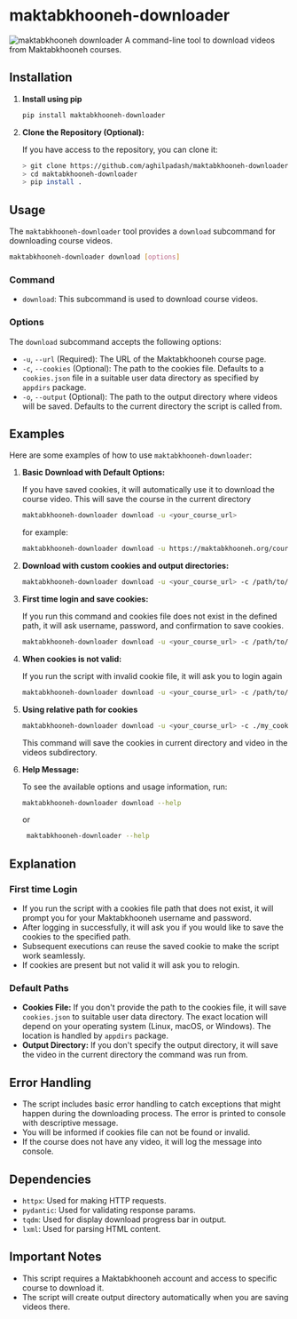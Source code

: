 
# maktabkhooneh-downloader
![maktabkhooneh downloader](https://raw.githubusercontent.com/aghilpadash/maktabkhooneh-downloader/refs/heads/main/assets/logo_designed_by_DALL%C2%B7E.webp)
A command-line tool to download videos from Maktabkhooneh courses.

## Installation


1. **Install using pip**

   ```bash
   pip install maktabkhooneh-downloader
   ```

1. **Clone the Repository (Optional):**

   If you have access to the repository, you can clone it:

   ```bash
   > git clone https://github.com/aghilpadash/maktabkhooneh-downloader.git
   > cd maktabkhooneh-downloader
   > pip install .
   ```

## Usage

The `maktabkhooneh-downloader` tool provides a `download` subcommand for downloading course videos.

```bash
maktabkhooneh-downloader download [options]
```

### Command

- `download`: This subcommand is used to download course videos.

### Options

The `download` subcommand accepts the following options:

- `-u`, `--url` (Required): The URL of the Maktabkhooneh course page.
- `-c`, `--cookies` (Optional): The path to the cookies file. Defaults to a `cookies.json` file in a suitable user data directory as specified by `appdirs` package.
- `-o`, `--output` (Optional): The path to the output directory where videos will be saved. Defaults to the current directory the script is called from.

## Examples

Here are some examples of how to use `maktabkhooneh-downloader`:

1.  **Basic Download with Default Options:**

    If you have saved cookies, it will automatically use it to download the course video. This will save the course in the current directory

    ```bash
    maktabkhooneh-downloader download -u <your_course_url>
    ```
    for example:
    ```bash
    maktabkhooneh-downloader download -u https://maktabkhooneh.org/course/آموزش-سی-شارپ-c-mk9558/
    ```


2.  **Download with custom cookies and output directories:**

    ```bash
    maktabkhooneh-downloader download -u <your_course_url> -c /path/to/my/cookies.json -o /path/to/my/output
    ```

3.  **First time login and save cookies:**

    If you run this command and cookies file does not exist in the defined path, it will ask username, password, and confirmation to save cookies.

    ```bash
    maktabkhooneh-downloader download -u <your_course_url> -c /path/to/my/cookies.json
    ```

4.  **When cookies is not valid:**

    If you run the script with invalid cookie file, it will ask you to login again

    ```bash
    maktabkhooneh-downloader download -u <your_course_url> -c /path/to/my/invalid_cookie.json
    ```

6.  **Using relative path for cookies**

    ```bash
    maktabkhooneh-downloader download -u <your_course_url> -c ./my_cookies.json -o ./videos
    ```
    This command will save the cookies in current directory and video in the videos subdirectory.

7.  **Help Message:**

    To see the available options and usage information, run:

    ```bash
    maktabkhooneh-downloader download --help
    ```
    or
    ```bash
     maktabkhooneh-downloader --help
    ```

## Explanation

### First time Login

-   If you run the script with a cookies file path that does not exist, it will prompt you for your Maktabkhooneh username and password.
-   After logging in successfully, it will ask you if you would like to save the cookies to the specified path.
-   Subsequent executions can reuse the saved cookie to make the script work seamlessly.
- If cookies are present but not valid it will ask you to relogin.

### Default Paths

-   **Cookies File:** If you don't provide the path to the cookies file, it will save `cookies.json` to suitable user data directory. The exact location will depend on your operating system (Linux, macOS, or Windows). The location is handled by `appdirs` package.
-   **Output Directory:** If you don't specify the output directory, it will save the video in the current directory the command was run from.

## Error Handling

-   The script includes basic error handling to catch exceptions that might happen during the downloading process. The error is printed to console with descriptive message.
-   You will be informed if cookies file can not be found or invalid.
-   If the course does not have any video, it will log the message into console.

## Dependencies

-   `httpx`: Used for making HTTP requests.
-   `pydantic`: Used for validating response params.
-   `tqdm`: Used for display download progress bar in output.
-   `lxml`: Used for parsing HTML content.


## Important Notes

-   This script requires a Maktabkhooneh account and access to specific course to download it.
-   The script will create output directory automatically when you are saving videos there.
